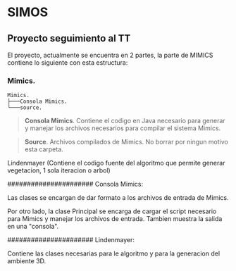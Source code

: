 # SIMOS
## Proyecto seguimiento al TT

El proyecto, actualmente se encuentra en 2 partes, la parte de MIMICS contiene lo siguiente con esta estructura:

### Mimics.

    Mimics.
    ├───Consola Mimics.
    └───source.
    
>   **Consola Mimics**. Contiene el codigo en Java necesario para generar y manejar los archivos
necesarios para compilar el sistema Mimics. 

>   **Source**. Archivos compilados de Mimics. No borrar por ningun motivo esta carpeta.
    
    

Lindenmayer (Contiene el codigo fuente del algoritmo que permite generar vegetacion, 1 sola iteracion o arbol)

######################
Consola Mimics:

Las clases se encargan de dar formato a los archivos de entrada de Mimics.

Por otro lado, la clase Principal se encarga de cargar el script necesario para Mimics y manejar los archivos de entrada.
Tambien muestra la salida en una "consola".

######################
Lindenmayer:

Contiene las clases necesarias para le algoritmo y para la generacion del ambiente 3D.






